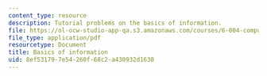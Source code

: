 ```yaml
---
content_type: resource
description: Tutorial problems on the basics of information.
file: https://ol-ocw-studio-app-qa.s3.amazonaws.com/courses/6-004-computation-structures-spring-2009/8ef531797e54260f68c2a430932d1630_MIT6_004s09_tutor01.pdf
file_type: application/pdf
resourcetype: Document
title: Basics of information
uid: 8ef53179-7e54-260f-68c2-a430932d1630
---
```

